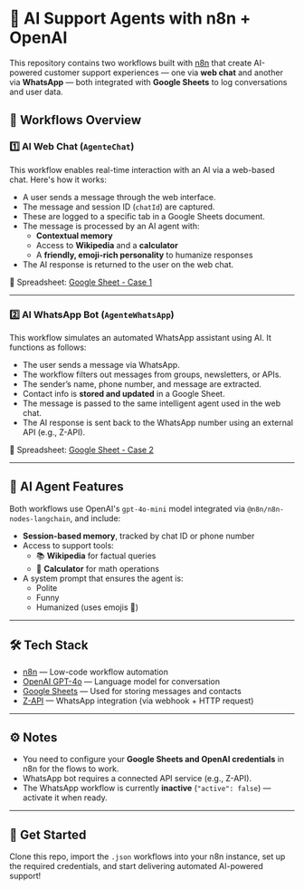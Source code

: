 # 🤖 AI Support Agents with n8n + OpenAI

This repository contains two workflows built with [n8n](https://n8n.io/) that create AI-powered customer support experiences — one via **web chat** and another via **WhatsApp** — both integrated with **Google Sheets** to log conversations and user data.

## 📁 Workflows Overview

### 1️⃣ AI Web Chat (`AgenteChat`)

This workflow enables real-time interaction with an AI via a web-based chat. Here's how it works:

- A user sends a message through the web interface.
- The message and session ID (`chatId`) are captured.
- These are logged to a specific tab in a Google Sheets document.
- The message is processed by an AI agent with:
  - **Contextual memory**
  - Access to **Wikipedia** and a **calculator**
  - A **friendly, emoji-rich personality** to humanize responses
- The AI response is returned to the user on the web chat.

📄 Spreadsheet: [Google Sheet - Case 1](https://docs.google.com/spreadsheets/d/1OCJq36xYq2kzEhur8H2Tv-aRp5VRy-ZMtc0aDM2Zv-o/edit#gid=0)

---

### 2️⃣ AI WhatsApp Bot (`AgenteWhatsApp`)

This workflow simulates an automated WhatsApp assistant using AI. It functions as follows:

- The user sends a message via WhatsApp.
- The workflow filters out messages from groups, newsletters, or APIs.
- The sender’s name, phone number, and message are extracted.
- Contact info is **stored and updated** in a Google Sheet.
- The message is passed to the same intelligent agent used in the web chat.
- The AI response is sent back to the WhatsApp number using an external API (e.g., Z-API).

📄 Spreadsheet: [Google Sheet - Case 2](https://docs.google.com/spreadsheets/d/1OCJq36xYq2kzEhur8H2Tv-aRp5VRy-ZMtc0aDM2Zv-o/edit#gid=1727923156)

---

## 🧠 AI Agent Features

Both workflows use OpenAI's `gpt-4o-mini` model integrated via `@n8n/n8n-nodes-langchain`, and include:

- **Session-based memory**, tracked by chat ID or phone number
- Access to support tools:
  - 📚 **Wikipedia** for factual queries
  - 🧮 **Calculator** for math operations
- A system prompt that ensures the agent is:
  - Polite
  - Funny
  - Humanized (uses emojis 🎉)

---

## 🛠 Tech Stack

- [n8n](https://n8n.io/) — Low-code workflow automation
- [OpenAI GPT-4o](https://openai.com/gpt-4o) — Language model for conversation
- [Google Sheets](https://www.google.com/sheets/about/) — Used for storing messages and contacts
- [Z-API](https://z-api.io/) — WhatsApp integration (via webhook + HTTP request)

---

## ⚙️ Notes

- You need to configure your **Google Sheets and OpenAI credentials** in n8n for the flows to work.
- WhatsApp bot requires a connected API service (e.g., Z-API).
- The WhatsApp workflow is currently **inactive** (`"active": false`) — activate it when ready.

---

## 🚀 Get Started

Clone this repo, import the `.json` workflows into your n8n instance, set up the required credentials, and start delivering automated AI-powered support!